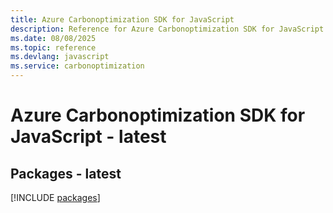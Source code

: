 ```yaml
---
title: Azure Carbonoptimization SDK for JavaScript
description: Reference for Azure Carbonoptimization SDK for JavaScript
ms.date: 08/08/2025
ms.topic: reference
ms.devlang: javascript
ms.service: carbonoptimization
---
```

# Azure Carbonoptimization SDK for JavaScript - latest
## Packages - latest
[!INCLUDE [packages](carbonoptimization-index.md)]